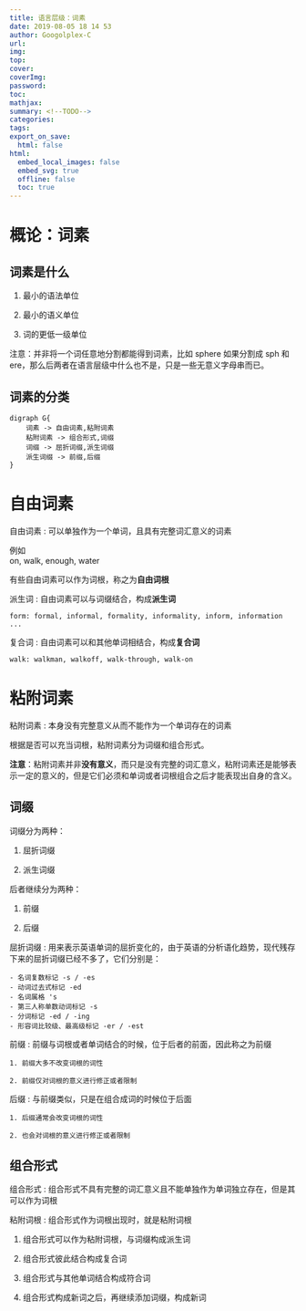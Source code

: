 ```yaml
---
title: 语言层级：词素
date: 2019-08-05 18 14 53
author: Googolplex-C
url: 
img: 
top: 
cover: 
coverImg: 
password: 
toc: 
mathjax: 
summary: <!--TODO-->
categories: 
tags:
export_on_save:
  html: false
html:
  embed_local_images: false
  embed_svg: true
  offline: false
  toc: true
---
```



# 概论：词素

## 词素是什么

1. 最小的语法单位

2. 最小的语义单位

3. 词的更低一级单位

注意：并非将一个词任意地分割都能得到词素，比如 sphere 如果分割成 sph 和 ere，那么后两者在语言层级中什么也不是，只是一些无意义字母串而已。

## 词素的分类

```viz{align=center}
digraph G{
    词素 -> 自由词素,粘附词素
    粘附词素 -> 组合形式,词缀
    词缀 -> 屈折词缀,派生词缀
    派生词缀 -> 前缀,后缀
}
```

# 自由词素

自由词素
:    可以单独作为一个单词，且具有完整词汇意义的词素

例如  
on, walk, enough, water

有些自由词素可以作为词根，称之为**自由词根**

派生词
:    自由词素可以与词缀结合，构成**派生词**

    form: formal, informal, formality, informality, inform, information ...

复合词
:    自由词素可以和其他单词相结合，构成**复合词**

    walk: walkman, walkoff, walk-through, walk-on

# 粘附词素
粘附词素
:    本身没有完整意义从而不能作为一个单词存在的词素

根据是否可以充当词根，粘附词素分为词缀和组合形式。

**注意**：粘附词素并非**没有意义**，而只是没有完整的词汇意义，粘附词素还是能够表示一定的意义的，但是它们必须和单词或者词根组合之后才能表现出自身的含义。

## 词缀

词缀分为两种：

1. 屈折词缀

2. 派生词缀

后者继续分为两种：

1. 前缀

2. 后缀

屈折词缀
:    用来表示英语单词的屈折变化的，由于英语的分析语化趋势，现代残存下来的屈折词缀已经不多了，它们分别是：

    - 名词复数标记 -s / -es
    - 动词过去式标记 -ed
    - 名词属格 's
    - 第三人称单数动词标记 -s
    - 分词标记 -ed / -ing
    - 形容词比较级、最高级标记 -er / -est

前缀
:    前缀与词根或者单词结合的时候，位于后者的前面，因此称之为前缀

    1. 前缀大多不改变词根的词性

    2. 前缀仅对词根的意义进行修正或者限制

后缀
:    与前缀类似，只是在组合成词的时候位于后面

    1. 后缀通常会改变词根的词性

    2. 也会对词根的意义进行修正或者限制

## 组合形式

组合形式
:    组合形式不具有完整的词汇意义且不能单独作为单词独立存在，但是其可以作为词根

粘附词根
:    组合形式作为词根出现时，就是粘附词根

1. 组合形式可以作为粘附词根，与词缀构成派生词

2. 组合形式彼此结合构成复合词

3. 组合形式与其他单词结合构成符合词

4. 组合形式构成新词之后，再继续添加词缀，构成新词

